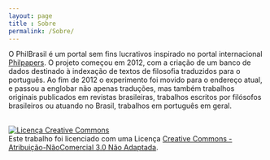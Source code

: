 ```yaml
---
layout: page
title : Sobre
permalink: /Sobre/
---
```




O PhilBrasil é um portal sem fins lucrativos inspirado no portal internacional <a href="http://philpapers.org">Philpapers</a>. O projeto começou em 2012, com a criação de um banco de dados destinado à indexação de textos de filosofia traduzidos para o português. Ao fim de 2012 o experimento foi movido para o endereço atual, e passou a englobar não apenas traduções, mas também trabalhos originais publicados em revistas brasileiras, trabalhos escritos por filósofos brasileiros ou atuando no Brasil, trabalhos em português em geral.


 
&nbsp;<br>
<a rel="license" href="http://creativecommons.org/licenses/by-nc/3.0/deed.pt"><img alt="Licença Creative Commons" style="border-width:0" src="http://i.creativecommons.org/l/by-nc/3.0/80x15.png" /></a><br />Este trabalho foi licenciado com uma Licença <a rel="license" href="http://creativecommons.org/licenses/by-nc/3.0/deed.pt">Creative Commons - Atribuição-NãoComercial 3.0 Não Adaptada</a>.

